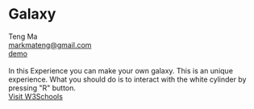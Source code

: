 # Galaxy
Teng Ma <br />
markmateng@gmail.com <br />
[demo](https://markmateng.github.io/UCSC-Generative-Design/final/index.html)<br />  
In this Experience you can make your own galaxy. This is an unique experience. What you should do is to interact with the white cylinder by pressing "R" button.
<br />
<a href="https://www.w3schools.com">Visit W3Schools</a>
